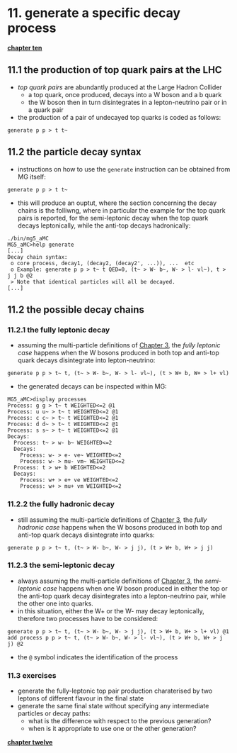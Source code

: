 # 11. generate a specific decay process

[**chapter ten**](10_specify.md)

## 11.1 the production of top quark pairs at the LHC

  * *top quark pairs* are abundantly produced at the Large Hadron Collider
    * a top quark, once produced, decays into a W boson and a b quark
    * the W boson then in turn disintegrates in a lepton-neutrino pair or in a quark pair
  * the production of a pair of undecayed top quarks is coded as follows:
```
generate p p > t t~
```

## 11.2 the particle decay syntax

  * instructions on how to use the ```generate``` instruction can be obtained
    from MG itself:
```
generate p p > t t~
```
  * this will produce an ouptut, where the section concerning the decay chains is the folliwng,
    where in particular the example for the top quark pairs is reported,
    for the semi-leptonic decay when the top quark decays leptonically, 
    while the anti-top decays hadronically:
```
./bin/mg5_aMC 
MG5_aMC>help generate
[...]
Decay chain syntax:
 o core process, decay1, (decay2, (decay2', ...)), ...  etc
 o Example: generate p p > t~ t QED=0, (t~ > W- b~, W- > l- vl~), t > j j b @2
 > Note that identical particles will all be decayed.
[...]
```  

## 11.2 the possible decay chains

### 11.2.1 the fully leptonic decay

  * assuming the multi-particle definitions of [Chapter 3](03_firstRun.md), 
    the *fully leptonic case* happens when the W bosons produced in both top and anti-top
    quark decays disintegrate into lepton-neutrino:
```
generate p p > t~ t, (t~ > W- b~, W- > l- vl~), (t > W+ b, W+ > l+ vl)
```
  * the generated decays can be inspected within MG:
```
MG5_aMC>display processes
Process: g g > t~ t WEIGHTED<=2 @1
Process: u u~ > t~ t WEIGHTED<=2 @1
Process: c c~ > t~ t WEIGHTED<=2 @1
Process: d d~ > t~ t WEIGHTED<=2 @1
Process: s s~ > t~ t WEIGHTED<=2 @1
Decays:
  Process: t~ > w- b~ WEIGHTED<=2
  Decays:
    Process: w- > e- ve~ WEIGHTED<=2
    Process: w- > mu- vm~ WEIGHTED<=2
  Process: t > w+ b WEIGHTED<=2
  Decays:
    Process: w+ > e+ ve WEIGHTED<=2
    Process: w+ > mu+ vm WEIGHTED<=2
```

### 11.2.2 the fully hadronic decay

  * still assuming the multi-particle definitions of [Chapter 3](03_firstRun.md), 
    the *fully hadronic case* happens when the W bosons produced in both top and anti-top
    quark decays disintegrate into quarks:
```
generate p p > t~ t, (t~ > W- b~, W- > j j), (t > W+ b, W+ > j j)
```

### 11.2.3 the semi-leptonic decay

  * always assuming the multi-particle definitions of [Chapter 3](03_firstRun.md), 
    the *semi-leptonic case* happens when one W boson produced in either the top or the anti-top
    quark decay disintegrates into a lepton-neutrino pair,
    while the other one into quarks.
  * in this situation, either the W+ or the W- may decay leptonically,
    therefore two processes have to be considered:  
```
generate p p > t~ t, (t~ > W- b~, W- > j j), (t > W+ b, W+ > l+ vl) @1
add process p p > t~ t, (t~ > W- b~, W- > l- vl~), (t > W+ b, W+ > j j) @2

```
  * the ```@``` symbol indicates the identification of the process

### 11.3 exercises

  * generate the fully-leptonic top pair production 
    charaterised by two leptons of different flavour in the final state
  * generate the same final state without specifying 
    any intermediate particles or decay paths:
      * what is the difference with respect to the previous generation?
      * when is it appropriate to use one or the other generation?

[**chapter twelve**](12_pdf.md)

